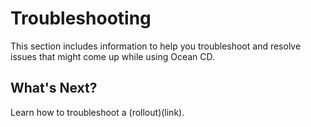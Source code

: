 # Troubleshooting

This section includes information to help you troubleshoot and resolve issues that might come up while using Ocean CD.

## What's Next?
Learn how to troubleshoot a (rollout)(link).  
